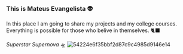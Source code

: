 ### This is Mateus Evangelista 👽

<!--
**MateusEvng/MateusEvng** is a ✨ _special_ ✨ repository because its `README.md` (this file) appears on your GitHub profile.
-->

In this place I am going to share my projects and my college courses.
Everything is possible for those who belive in themselves. 🐈‍⬛

*Superstar Supernova* 🛸
![54224e6f35bbf2d87c9c4985d9146e14](https://github.com/MateusEvng/MateusEvng/assets/105022974/7e790e96-bcf3-4b84-a27b-2444611633bd)

